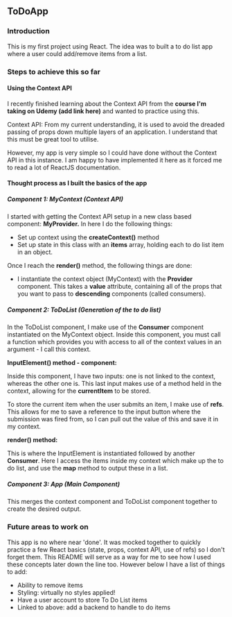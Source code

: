 ## ToDoApp

### Introduction

This is my first project using React. The idea was to built a to do list app where a user could add/remove items from a list.

### Steps to achieve this so far

#### Using the Context API

I recently finished learning about the Context API from the **course I'm taking on Udemy (add link here)** and wanted to practice using this. 

Context API: From my current understanding, it is used to avoid the dreaded passing of props down multiple layers of an application. I understand that this must be great tool to utilise.

However, my app is very simple so I could have done without the Context API in this instance. I am happy to have implemented it here as it forced me to read a lot of ReactJS documentation.

#### Thought process as I built the basics of the app

##### Component 1: MyContext (Context API)

I started with getting the Context API setup in a new class based component: **MyProvider.** In here I do the following things:

- Set up context using the **createContext()** method
- Set up state in this class with an **items** array, holding each to do list item in an object.

Once I reach the **render()** method, the following things are done:

- I instantiate the context object (MyContext) with the **Provider** component. This takes a **value** attribute, containing all of the props that you want to pass to **descending** components (called consumers).

##### Component 2: ToDoList (Generation of the to do list)

In the ToDoList component, I make use of the **Consumer** component instantiated on the MyContext object. Inside this component, you must call a function which provides you with access to all of the context values in an argument - I call this context.

**InputElement() method - component:**

Inside this component, I have two inputs: one is not linked to the context, whereas the other one is. This last input makes use of a method held in the context, allowing for the **currentItem** to be stored.

To store the current item when the user submits an item, I make use of **refs**. This allows for me to save a reference to the input button where the submission was fired from, so I can pull out the value of this and save it in my context.

**render() method:**

This is where the InputElement is instantiated followed by another **Consumer**. Here I access the items inside my context which make up the to do list, and use the **map** method to output these in a list.

##### Component 3: App (Main Component)

This merges the context component and ToDoList component together to create the desired output.

### Future areas to work on

This app is no where near 'done'. It was mocked together to quickly practice a few React basics (state, props, context API, use of refs) so I don't forget them. This README will serve as a way for me to see how I used these concepts later down the line too. However below I have a list of things to add:

- Ability to remove items
- Styling: virtually no styles applied!
- Have a user account to store To Do List items
- Linked to above: add a backend to handle to do items 